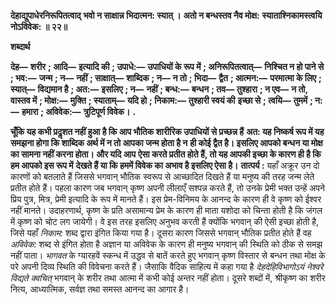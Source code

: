 **देहाद्युपाधेरनिरूपितत्वाद्** **भवो न साक्षान्न भिदात्मन: स्यात् ।** **अतो न बन्धस्तव नैव मोक्ष:** **स्याताश्निकामस्त्वयि नोऽविवेक: ॥ २२॥** 

**शब्दार्थ** 

**देह—** **शरीर** **; आदि—** **इत्यादि की** **; उपाधे:—** **उपाधियों के रूप में** **; अनिरूपितत्वात्—** **निश्चित न हो पाने से** **; भव:—** **जन्म** **; न—** **नहीं** **; साक्षात्—** **शाब्दिक** **; न—** **न तो** **; भिदा—** **द्वैत** **; आत्मन:—** **परमात्मा के लिए** **; स्यात्—** **विद्यमान है** **; अत:—** **इसलिए** **; न—** **नहीं** **; बन्ध:—** **बन्धन** **; तव—** **तुश्हारा** **; न एव—** **न तो, वास्तव में** **; मोक्ष:—** **मुक्ति** **; स्याताम्—** **यदि हो** **; निकाम:—** **तुश्हारी स्वयं की** **इच्छा से** **; त्वयि—** **तुममें** **; न:—** **हमारा** **; अविवेक:—** **त्रुटिपूर्ण विवेक।** **.** 

**चूँकि यह कभी प्रदॢशत नहीं हुआ है कि आप भौतिक शारीरिक उपाधियों से प्रच्छन्न हैं** **अत: यह निष्कर्ष रूप में यह समझना होगा कि शाब्दिक अर्थ में न तो आपका जन्म होता है न** **ही कोई द्वैत है। इसलिए आपको बन्धन या मोक्ष का सामना नहीं करना होता। और यदि आप** **ऐसा करते प्रतीत होते हैं, तो यह आपकी इच्छा के कारण ही है कि हम आपको इस रूप में** **देखते हैं या कि हममें विवेक का अभाव है इसलिए ऐसा है।** **तात्पर्य :** यहाँ अक्रूर उन दो कारणों को बतलाते हैं जिससे भगवान् भौतिक स्वरूप से आच्छादित दिखते हैं या मनुष्य की तरह जन्म लेते प्रतीत होते हैं। पहला कारण जब भगवान् कृष्ण अपनी लीलाएँ सश्पन्न करते हैं, तो उनके प्रेमी भक्त उन्हें अपने प्रिय पुत्र, मित्र, प्रेमी इत्यादि के रूप में मानते हैं। इस प्रेम-विनिमय के आनन्द के कारण ही वे कृष्ण को ईश्वर नहीं मानते। उदाहरणार्थ, कृष्ण के प्रति असामान्य प्रेम के कारण ही माता यशोदा को चिन्ता होती है कि जंगल में कृष्ण को चोट लग जायेगी। वे इस तरह इसलिए अनुभव करती हैं क्योंकि भगवान् की ऐसी इच्छा होती है, जिसे यहाँ *निकाम:*  शब्द द्वारा इंगित किया गया है। दूसरा कारण जिससे भगवान् भौतिक प्रतीत होते हैं वह *अविवेक:* शब्द से इंगित होता है अज्ञान या अविवेक के कारण ही मनुष्य भगवान् की स्थिति को ठीक से समझ नहीं पाता। *भागवत* के ग्यारहवें स्कन्ध में उद्धव से बातें करते हुए भगवान् कृष्ण विस्तार से बन्धन तथा मोक्ष के परे अपनी दिव्य स्थिति की विवेचना करते हैं। जैसाकि वैदिक साहित्य में कहा गया है *देहदेहिविभागोऽयं नेश्वरे विद्यते क्वचित्* भगवान् के शरीर तथा आत्मा में कभी कोई अन्तर नहीं होता। दूसरे शब्दों में, श्रीकृष्ण का शरीर नित्य, आध्यात्मिक, सर्वज्ञ तथा समस्त आनन्द का आगार है।  